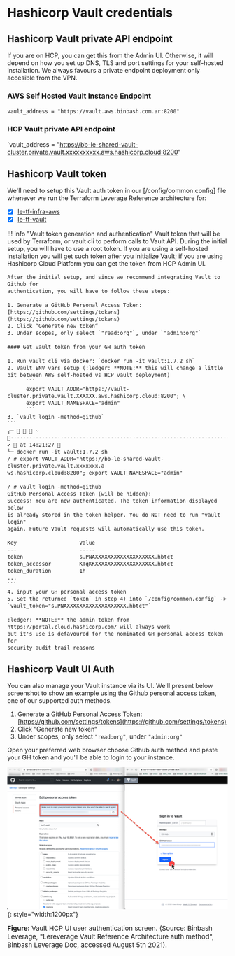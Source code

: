 # Hashicorp Vault credentials 

## Hashicorp Vault private API endpoint

If you are on HCP, you can get this from the Admin UI. Otherwise, it will
depend on how you set up DNS, TLS and port settings for your self-hosted
installation. We always favours a private endpoint deployment only accesible
from the VPN.

### AWS Self Hosted Vault Instance Endpoint
`vault_address = "https://vault.aws.binbash.com.ar:8200"`

### HCP Vault private API endpoint
`vault_address = "https://bb-le-shared-vault-cluster.private.vault.xxxxxxxxxx.aws.hashicorp.cloud:8200"

## Hashicorp Vault token

We'll need to setup this Vault auth token in our [/config/common.config] file whenever we run the 
Terraform Leverage Reference architecture for:

- [x] [le-tf-infra-aws](https://github.com/binbashar/le-tf-infra-aws/blob/master/config/common.config.example)
- [x] [le-tf-vault](https://github.com/binbashar/le-tf-vault/blob/master/config/common.config.example)

!!! info "Vault token generation and authentication"
    Vault token that will be used by Terraform, or vault cli to perform calls to Vault API.
    During the initial setup, you will have to use a root token. If you are
    using a self-hosted installation you will get such token after you initialize
    Vault; if you are using Hashicorp Cloud Platform you can get the token from
    HCP Admin UI.
    
    After the initial setup, and since we recommend integrating Vault to Github for
    authentication, you will have to follow these steps:
       
    1. Generate a GitHub Personal Access Token: [https://github.com/settings/tokens](https://github.com/settings/tokens)
    2. Click “Generate new token“
    3. Under scopes, only select `"read:org"`, under `"admin:org"`
    
    #### Get vault token from your GH auth token
    
    1. Run vault cli vía docker: `docker run -it vault:1.7.2 sh`
    2. Vault ENV vars setup (:ledger: **NOTE:** this will change a little bit between AWS self-hosted vs HCP vault deployment)
          ```
          export VAULT_ADDR="https://vault-cluster.private.vault.XXXXXX.aws.hashicorp.cloud:8200"; \
          export VAULT_NAMESPACE="admin"
          ```
    3. `vault login -method=github`
    ```
    ╭─    ~ ············································································· ✔  at 14:21:27 
    ╰─ docker run -it vault:1.7.2 sh
    / # export VAULT_ADDR="https://bb-le-shared-vault-cluster.private.vault.xxxxxxx.a
    ws.hashicorp.cloud:8200"; export VAULT_NAMESPACE="admin"

    / # vault login -method=github
    GitHub Personal Access Token (will be hidden):
    Success! You are now authenticated. The token information displayed below
    is already stored in the token helper. You do NOT need to run "vault login"
    again. Future Vault requests will automatically use this token.
    
    Key                    Value
    ---                    -----
    token                  s.PNAXXXXXXXXXXXXXXXXXXX.hbtct
    token_accessor         KTqKKXXXXXXXXXXXXXXXXXXX.hbtct
    token_duration         1h
    ...
    ```
    4. input your GH personal access token
    5. Set the returned `token` in step 4) into `/config/common.config` -> `vault_token="s.PNAXXXXXXXXXXXXXXXXXXX.hbtct"`
    
    :ledger: **NOTE:** the admin token from https://portal.cloud.hashicorp.com/ will always work
    but it's use is defavoured for the nominated GH personal access token for
    security audit trail reasons

## Hashicorp Vault UI Auth

You can also manage your Vault instance via its UI. We'll present below screenshot 
to show an example using the Github personal access token, one of our supported auth methods. 

1. Generate a GitHub Personal Access Token: [https://github.com/settings/tokens](https://github.com/settings/tokens)
2. Click “Generate new token“
3. Under scopes, only select `"read:org"`, under `"admin:org"`

Open your preferred web browser choose Github auth method and paste your GH token and you'll be able
to login to your instance.

![leverage-vault-ui-auth](../../assets/images/screenshots/vault-ui-auth-github.png "Leverage"){: style="width:1200px"}
<figcaption style="font-size:15px">
<b>Figure:</b> Vault HCP UI user authentication screen.
(Source: Binbash Leverage,
"Lereverage Vault Reference Architecture auth method",
Binbash Leverage Doc, accessed August 5th 2021).
</figcaption>

